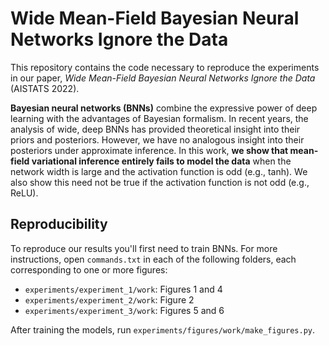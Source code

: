 # Wide Mean-Field Bayesian Neural Networks Ignore the Data

This repository contains the code necessary to reproduce the experiments in our paper, *Wide Mean-Field Bayesian Neural Networks Ignore the Data* (AISTATS 2022).

**Bayesian neural networks (BNNs)** combine the expressive power of deep learning with the advantages of Bayesian formalism. In recent years, the analysis of wide, deep BNNs has provided theoretical insight into their priors and posteriors. However, we have no analogous insight into their posteriors under approximate inference. In this work, **we show that mean-field variational inference entirely fails to model the data** when the network width is large and the activation function is odd (e.g., tanh). We also show this need not be true if the activation function is not odd (e.g., ReLU).

## Reproducibility 

To reproduce our results you'll first need to train BNNs. For more instructions, open `commands.txt` in each of the following folders, each corresponding to one or more figures:

 - `experiments/experiment_1/work`: Figures 1 and 4
 - `experiments/experiment_2/work`: Figure 2
 - `experiments/experiment_3/work`: Figures 5 and 6

After training the models, run `experiments/figures/work/make_figures.py`. 